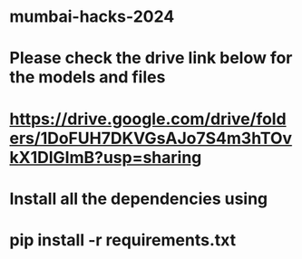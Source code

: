 # mumbai-hacks-2024

# Please check the drive link below for the models and files
# https://drive.google.com/drive/folders/1DoFUH7DKVGsAJo7S4m3hTOvkX1DlGImB?usp=sharing

# Install all the dependencies using
# pip install -r requirements.txt